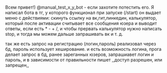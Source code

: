 Всем привет!)
@manual_test_x_y_bot - если захотите потестить его.
Я написал бота в тг, у которого функционал при запуске (/start) он выдает меню с действиями: скинуть ссылку на вк,гит,линкедин, калькулятор, который после активации считывает все сообщения юзера и выводит ответы, если есть * - + /, и чтобы прервать калькулятор нужно написать stop, и тогда мы можем дальше запрашивать вк и т. д.

так же есть запрос на регистрацию (логин,пароль) реализовал через бд, пароль использует хеширование. и есть возможность логина, прога делает запрос в бд, ранее зареганных юзеров, запрашиавет логин и пароль, и в зависимости от правильности пишет ,,доступ разрешен, или запрещен,,

